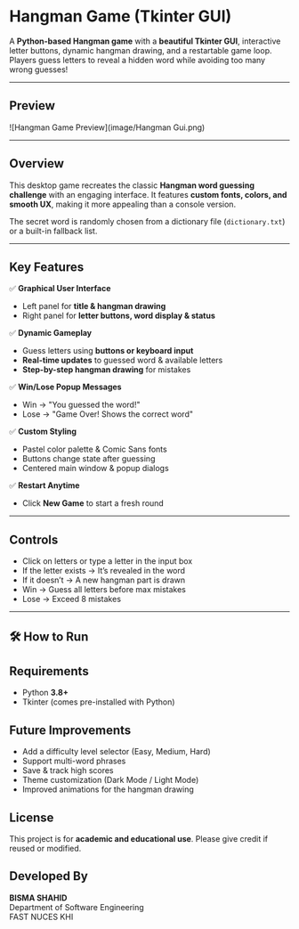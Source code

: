 # Hangman Game (Tkinter GUI)

A **Python-based Hangman game** with a **beautiful Tkinter GUI**, interactive letter buttons, dynamic hangman drawing, and a restartable game loop. Players guess letters to reveal a hidden word while avoiding too many wrong guesses!

---

## Preview  
![Hangman Game Preview](image/Hangman Gui.png)  

---

## Overview

This desktop game recreates the classic **Hangman word guessing challenge** with an engaging interface. It features **custom fonts, colors, and smooth UX**, making it more appealing than a console version.  

The secret word is randomly chosen from a dictionary file (`dictionary.txt`) or a built-in fallback list.

---

## Key Features

✅ **Graphical User Interface**
- Left panel for **title & hangman drawing**  
- Right panel for **letter buttons, word display & status**  

✅ **Dynamic Gameplay**
- Guess letters using **buttons or keyboard input**  
- **Real-time updates** to guessed word & available letters  
- **Step-by-step hangman drawing** for mistakes  

✅ **Win/Lose Popup Messages**
- Win → "You guessed the word!"  
- Lose → "Game Over! Shows the correct word"  

✅ **Custom Styling**
- Pastel color palette & Comic Sans fonts  
- Buttons change state after guessing  
- Centered main window & popup dialogs  

✅ **Restart Anytime**
- Click **New Game** to start a fresh round  

---
## Controls

- Click on letters or type a letter in the input box
- If the letter exists → It’s revealed in the word
- If it doesn’t → A new hangman part is drawn
- Win → Guess all letters before max mistakes
- Lose → Exceed 8 mistakes

---
## 🛠️ How to Run

## Requirements  

- Python **3.8+**  
- Tkinter (comes pre-installed with Python)
  
## Future Improvements  

- Add a difficulty level selector (Easy, Medium, Hard)
- Support multi-word phrases
- Save & track high scores
- Theme customization (Dark Mode / Light Mode)
- Improved animations for the hangman drawing

## License  

This project is for **academic and educational use**. Please give credit if reused or modified.  

## Developed By  

**BISMA SHAHID**  
Department of Software Engineering  
FAST NUCES KHI  
